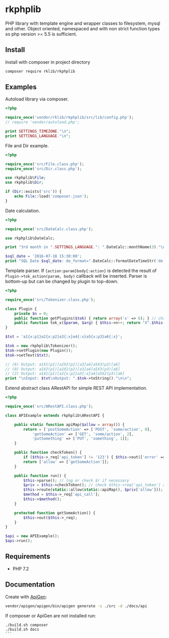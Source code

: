 # rkphplib
PHP library with template engine and wrapper classes to filesystem, mysql and other. 
Object oriented, namespaced and with non strict function types so php version >= 5.5 is sufficient.

## Install

Install with composer in project directory

```sh
composer require rklib/rkphplib
```


## Examples

Autoload library via composer.

```php
<?php

require_once('vendor/rklib/rkphplib/src/lib/config.php');
// require 'vendor/autoload.php';

print SETTINGS_TIMEZONE."\n";
print SETTINGS_LANGUAGE."\n";
```

File and Dir example.

```php
<?php

require_once('src/File.class.php');
require_once('src/Dir.class.php');

use rkphplib\File;
use rkphplib\Dir;

if (Dir::exists('src')) {
	echo File::load('composer.json');
}
```

Date calculation.

```php
<?php

require_once('src/DateCalc.class.php');

use rkphplib\DateCalc;

print "3rd month in ".SETTINGS_LANGUAGE.": ".DateCalc::monthName(3)."\n";

$sql_date = '2016-07-18 15:30:00';
print "SQL Date $sql_date: de_format=".DateCalc::formatDateTimeStr('de', $sql_date, 'sql').", timestamp=".DateCalc::sqlTS('2016-07-18 15:30:00')."\n";
```

Template parser. If `{action:param}body{:action}` is detected the result of `Plugin->tok_action(param, body)` callback will be inserted. 
Parser is bottom-up but can be changed by plugin to top-down.

```php
<?php

require_once('src/Tokenizer.class.php');

class Plugin {
	private $n = 0;
	public function getPlugins($tok) { return array('x' => 6); } // change 6 to 0 or 2 and compare different output
	public function tok_x($param, $arg) { $this->n++; return "X".$this->n."($param)[$arg]"; }
}

$txt = 'a1{x:p1}a2{x:p2}a3{:x}a4{:x}a5{x:p3}a6{:x}';

$tok = new rkphplib\Tokenizer();
$tok->setPlugin(new Plugin());
$tok->setText($txt);

// (6) Output: a1X1(p1)[a2X2(p2)[a3]a4]a5X3(p3)[a6]
// (0) Output: a1X2(p1)[a2X1(p2)[a3]a4]a5X3(p3)[a6]
// (2) Output: a1X1(p1)[a2{x:p2}a3{:x}a4]a5X2(p3)[a6] 
print "\nInput: $txt\nOutput: ".$tok->toString()."\n\n";
```

Extend abstract class ARestAPI for simple REST API implementation.

```php
<?php

require_once('src/ARestAPI.class.php');

class APIExample extends rkphplib\ARestAPI {

	public static function apiMap($allow = array()) {
		return = ['postSomeAction' => ['POST', 'some/action', 0], 
			'getSomeAction' => ['GET', 'some/action', 2], 
			'putSomething' => ['PUT', 'something', 1]];
	}

	public function checkToken() {
		if ($this->_req['api_token'] != '123') { $this->out(['error' => 'invalid api token'], 400); }
		return ['allow' => ['getSomeAction']];
	}

	public function run() {
		$this->parse(); // log or check $r if necessary
		$priv = $this->checkToken(); // check $this->req['api_token'] and return privileges
		$this->route(static::allow(static::apiMap(), $priv['allow'])); // set _req.api_call if authorized
		$method = $this->_req['api_call'];
		$this->$method();
	}

	protected function getSomeAction() {
		$this->out($this->_req);
	}
}

$api = new APIExample();
$api->run();
```

## Requirements

- PHP 7.2


## Documentation

Create with [ApiGen](https://github.com/ApiGen/ApiGen):

```sh
vendor/apigen/apigen/bin/apigen generate -s ./src -d ./docs/api
```

If composer or ApiGen are not installed run:

````sh
./build.sh composer
./build.sh docs 
```

